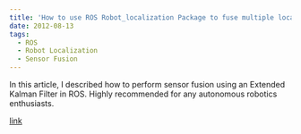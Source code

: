 ```yaml
---
title: 'How to use ROS Robot_localization Package to fuse multiple localization sensors data'
date: 2012-08-13
tags:
  - ROS
  - Robot Localization
  - Sensor Fusion
---
```


In this article, I described how to perform sensor fusion using an Extended Kalman Filter in ROS. Highly recommended for any autonomous robotics enthusiasts.

[link](https://medium.com/@zillur-rahman/how-to-use-the-ros-robot-localization-package-534fe04014d3)
